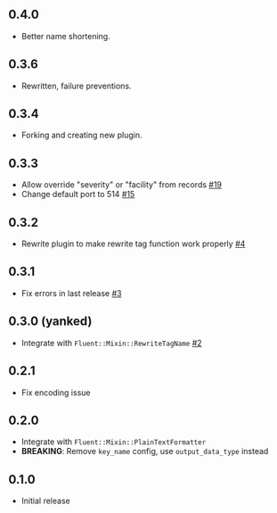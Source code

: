 ## 0.4.0

* Better name shortening.

## 0.3.6

* Rewritten, failure preventions.

## 0.3.4

* Forking and creating new plugin.

## 0.3.3

* Allow override "severity" or "facility" from records [#19](https://github.com/dlackty/fluent-plugin-remote_syslog/pull/19)
* Change default port to 514 [#15](https://github.com/dlackty/fluent-plugin-remote_syslog/pull/15)

## 0.3.2

* Rewrite plugin to make rewrite tag function work properly [#4](https://github.com/dlackty/fluent-plugin-remote_syslog/pull/4)

## 0.3.1

* Fix errors in last release [#3](https://github.com/dlackty/fluent-plugin-remote_syslog/pull/3)

## 0.3.0 (yanked)

* Integrate with `Fluent::Mixin::RewriteTagName` [#2](https://github.com/dlackty/fluent-plugin-remote_syslog/pull/2)

## 0.2.1

* Fix encoding issue

## 0.2.0

* Integrate with `Fluent::Mixin::PlainTextFormatter`
* **BREAKING**: Remove `key_name` config, use `output_data_type` instead

## 0.1.0

* Initial release
